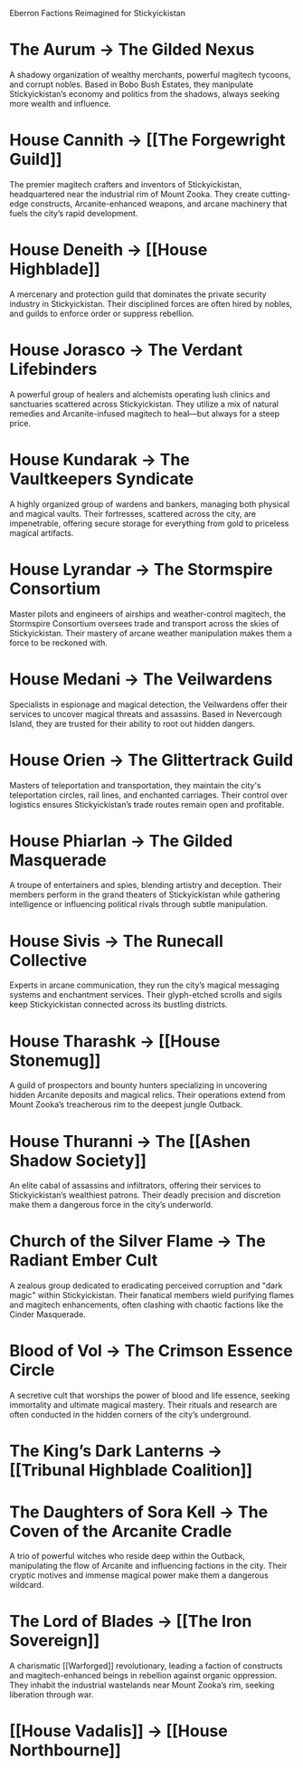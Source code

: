 Eberron Factions Reimagined for Stickyickistan
# The Aurum → The Gilded Nexus
A shadowy organization of wealthy merchants, powerful magitech tycoons, and corrupt nobles. Based in Bobo Bush Estates, they manipulate Stickyickistan’s economy and politics from the shadows, always seeking more wealth and influence.
# House Cannith → [[The Forgewright Guild]]
The premier magitech crafters and inventors of Stickyickistan, headquartered near the industrial rim of Mount Zooka. They create cutting-edge constructs, Arcanite-enhanced weapons, and arcane machinery that fuels the city’s rapid development.
# House Deneith → [[House Highblade]]
A mercenary and protection guild that dominates the private security industry in Stickyickistan. Their disciplined forces are often hired by nobles, and guilds to enforce order or suppress rebellion.
# House Jorasco → The Verdant Lifebinders
A powerful group of healers and alchemists operating lush clinics and sanctuaries scattered across Stickyickistan. They utilize a mix of natural remedies and Arcanite-infused magitech to heal—but always for a steep price.
# House Kundarak → The Vaultkeepers Syndicate
A highly organized group of wardens and bankers, managing both physical and magical vaults. Their fortresses, scattered across the city, are impenetrable, offering secure storage for everything from gold to priceless magical artifacts.
# House Lyrandar → The Stormspire Consortium
Master pilots and engineers of airships and weather-control magitech, the Stormspire Consortium oversees trade and transport across the skies of Stickyickistan. Their mastery of arcane weather manipulation makes them a force to be reckoned with.
# House Medani → The Veilwardens
Specialists in espionage and magical detection, the Veilwardens offer their services to uncover magical threats and assassins. Based in Nevercough Island, they are trusted for their ability to root out hidden dangers.
# House Orien → The Glittertrack Guild
Masters of teleportation and transportation, they maintain the city's teleportation circles, rail lines, and enchanted carriages. Their control over logistics ensures Stickyickistan’s trade routes remain open and profitable.
# House Phiarlan → The Gilded Masquerade
A troupe of entertainers and spies, blending artistry and deception. Their members perform in the grand theaters of Stickyickistan while gathering intelligence or influencing political rivals through subtle manipulation.
# House Sivis → The Runecall Collective
Experts in arcane communication, they run the city’s magical messaging systems and enchantment services. Their glyph-etched scrolls and sigils keep Stickyickistan connected across its bustling districts.
# House Tharashk → [[House Stonemug]]
A guild of prospectors and bounty hunters specializing in uncovering hidden Arcanite deposits and magical relics. Their operations extend from Mount Zooka’s treacherous rim to the deepest jungle Outback.
# House Thuranni → The [[Ashen Shadow Society]]
An elite cabal of assassins and infiltrators, offering their services to Stickyickistan’s wealthiest patrons. Their deadly precision and discretion make them a dangerous force in the city’s underworld.
# Church of the Silver Flame → The Radiant Ember Cult
A zealous group dedicated to eradicating perceived corruption and "dark magic" within Stickyickistan. Their fanatical members wield purifying flames and magitech enhancements, often clashing with chaotic factions like the Cinder Masquerade.
# Blood of Vol → The Crimson Essence Circle
A secretive cult that worships the power of blood and life essence, seeking immortality and ultimate magical mastery. Their rituals and research are often conducted in the hidden corners of the city’s underground.
# The King’s Dark Lanterns → [[Tribunal Highblade Coalition]]
# The Daughters of Sora Kell → The Coven of the Arcanite Cradle
A trio of powerful witches who reside deep within the Outback, manipulating the flow of Arcanite and influencing factions in the city. Their cryptic motives and immense magical power make them a dangerous wildcard.
# The Lord of Blades → [[The Iron Sovereign]]
A charismatic [[Warforged]] revolutionary, leading a faction of constructs and magitech-enhanced beings in rebellion against organic oppression. They inhabit the industrial wastelands near Mount Zooka’s rim, seeking liberation through war.

# [[House Vadalis]] → [[House Northbourne]]